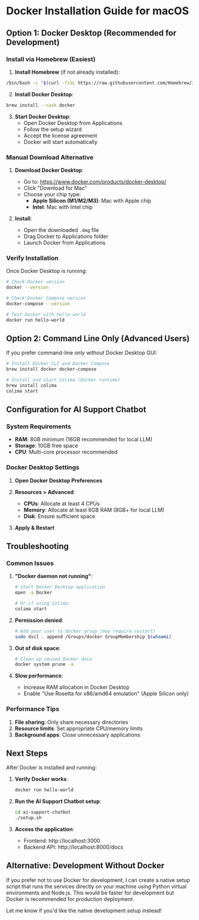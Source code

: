 # Docker Installation Guide for macOS

## Option 1: Docker Desktop (Recommended for Development)

### Install via Homebrew (Easiest)

1. **Install Homebrew** (if not already installed):
```bash
/bin/bash -c "$(curl -fsSL https://raw.githubusercontent.com/Homebrew/install/HEAD/install.sh)"
```

2. **Install Docker Desktop**:
```bash
brew install --cask docker
```

3. **Start Docker Desktop**:
   - Open Docker Desktop from Applications
   - Follow the setup wizard
   - Accept the license agreement
   - Docker will start automatically

### Manual Download Alternative

1. **Download Docker Desktop**:
   - Go to: https://www.docker.com/products/docker-desktop/
   - Click "Download for Mac"
   - Choose your chip type:
     - **Apple Silicon (M1/M2/M3)**: Mac with Apple chip
     - **Intel**: Mac with Intel chip

2. **Install**:
   - Open the downloaded `.dmg` file
   - Drag Docker to Applications folder
   - Launch Docker from Applications

### Verify Installation

Once Docker Desktop is running:

```bash
# Check Docker version
docker --version

# Check Docker Compose version
docker-compose --version

# Test Docker with hello-world
docker run hello-world
```

## Option 2: Command Line Only (Advanced Users)

If you prefer command-line only without Docker Desktop GUI:

```bash
# Install Docker CLI and Docker Compose
brew install docker docker-compose

# Install and start Colima (Docker runtime)
brew install colima
colima start
```

## Configuration for AI Support Chatbot

### System Requirements

- **RAM**: 8GB minimum (16GB recommended for local LLM)
- **Storage**: 10GB free space
- **CPU**: Multi-core processor recommended

### Docker Desktop Settings

1. **Open Docker Desktop Preferences**
2. **Resources > Advanced**:
   - **CPUs**: Allocate at least 4 CPUs
   - **Memory**: Allocate at least 6GB RAM (8GB+ for local LLM)
   - **Disk**: Ensure sufficient space

3. **Apply & Restart**

## Troubleshooting

### Common Issues

1. **"Docker daemon not running"**:
   ```bash
   # Start Docker Desktop application
   open -a Docker
   
   # Or if using Colima:
   colima start
   ```

2. **Permission denied**:
   ```bash
   # Add your user to docker group (may require restart)
   sudo dscl . append /Groups/docker GroupMembership $(whoami)
   ```

3. **Out of disk space**:
   ```bash
   # Clean up unused Docker data
   docker system prune -a
   ```

4. **Slow performance**:
   - Increase RAM allocation in Docker Desktop
   - Enable "Use Rosetta for x86/amd64 emulation" (Apple Silicon only)

### Performance Tips

1. **File sharing**: Only share necessary directories
2. **Resource limits**: Set appropriate CPU/memory limits
3. **Background apps**: Close unnecessary applications

## Next Steps

After Docker is installed and running:

1. **Verify Docker works**:
   ```bash
   docker run hello-world
   ```

2. **Run the AI Support Chatbot setup**:
   ```bash
   cd ai-support-chatbot
   ./setup.sh
   ```

3. **Access the application**:
   - Frontend: http://localhost:3000
   - Backend API: http://localhost:8000/docs

## Alternative: Development Without Docker

If you prefer not to use Docker for development, I can create a native setup script that runs the services directly on your machine using Python virtual environments and Node.js. This would be faster for development but Docker is recommended for production deployment.

Let me know if you'd like the native development setup instead!
